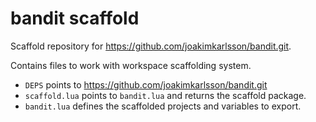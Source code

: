 # bandit scaffold

Scaffold repository for https://github.com/joakimkarlsson/bandit.git.

Contains files to work with workspace scaffolding system.

- `DEPS` points to https://github.com/joakimkarlsson/bandit.git
- `scaffold.lua` points to `bandit.lua` and returns the scaffold package.
- `bandit.lua` defines the scaffolded projects and variables to export.
